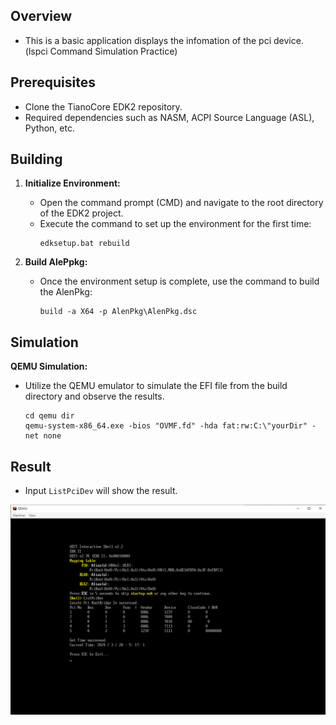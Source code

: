 ## Overview
- This is a basic application displays the infomation of the pci device. (lspci Command Simulation Practice)
## Prerequisites

- Clone the TianoCore EDK2 repository.
- Required dependencies such as NASM, ACPI Source Language (ASL), Python, etc.
## Building

1. **Initialize Environment:**
   - Open the command prompt (CMD) and navigate to the root directory of the EDK2 project.
   - Execute the command to set up the environment for the first time:
     ```
     edksetup.bat rebuild
     ```

2. **Build AlePpkg:**
   - Once the environment setup is complete, use the command to build the AlenPkg:
     ```
     build -a X64 -p AlenPkg\AlenPkg.dsc
     ```

## Simulation

**QEMU Simulation:**
   - Utilize the QEMU emulator to simulate the EFI file from the build directory and observe the results.
     ```
     cd qemu dir
     qemu-system-x86_64.exe -bios "OVMF.fd" -hda fat:rw:C:\"yourDir" -net none
     ```
## Result
- Input ```ListPciDev``` will show the result.

![image](https://github.com/LoYiLun/MyUEFIApp/blob/main/result.png?raw=true)

